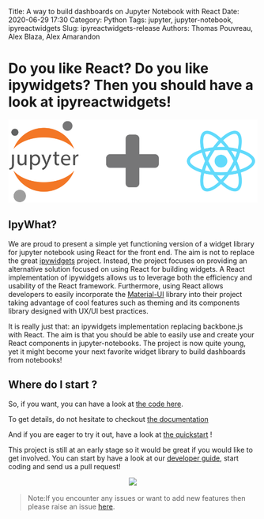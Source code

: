 Title: A way to build dashboards on Jupyter Notebook with React
Date: 2020-06-29 17:30
Category: Python
Tags: jupyter, jupyter-notebook, ipyreactwidgets
Slug: ipyreactwidgets-release
Authors: Thomas Pouvreau, Alex Blaza, Alex Amarandon

# Do you like React? Do you like ipywidgets? Then you should have a look at ipyreactwidgets!

![image](/images/ipyreact.png)

## IpyWhat? 

We are proud to present a simple yet functioning version of a widget library for jupyter notebook using React for the front end. The aim is not to replace the great [ipywidgets](https://github.com/jupyter-widgets/ipywidgets) project. Instead, the project focuses on providing an alternative solution focused on using React for building widgets. A React implementation of ipywidgets allows us to leverage both the efficiency and usability of the React framework. Furthermore, using React allows developers to easily incorporate the [Material-UI](https://material-ui.com/) library into their project taking advantage of cool features such as theming and its components library designed with UX/UI best practices.

It is really just that: an ipywidgets implementation replacing backbone.js with React. The aim is that you should be able to easily use and create your React components in jupyter-notebooks. The project is now quite young, yet it might become your next favorite widget library to build dashboards from notebooks!

## Where do I start ?  

So, if you want, you can have a look at [the code here](https://gitlab.com/weatherforce-platform/ipyreactwidgets).

To get details, do not hesitate to checkout [the documentation](https://weatherforce-platform.gitlab.io/ipyreactwidgets/)

And if you are eager to try it out, have a look at [the quickstart](https://weatherforce-platform.gitlab.io/ipyreactwidgets/quickstart.html) !

This project is still at an early stage so it would be great if you would like to get involved. You can start by have a look at our [developer guide](https://weatherforce-platform.gitlab.io/ipyreactwidgets/quickstart.html), start coding and send us a pull request!

<p align="center">
	<img src="https://media.giphy.com/media/vyEMmgHf9dQ4M/giphy.gif"/>
</p>

>Note:If you encounter any issues or want to add new features then please raise an issue [here](https://gitlab.com/weatherforce-platform/ipyreactwidgets/-/issues).
